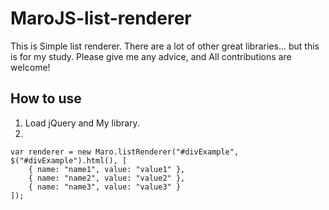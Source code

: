 # MaroJS-list-renderer

This is Simple list renderer. 
There are a lot of other great libraries... but this is for my study.
Please give me any advice, and All contributions are welcome!

## How to use

1. Load jQuery and My library.
2. 
```
var renderer = new Maro.listRenderer("#divExample", $("#divExample").html(), [
	{ name: "name1", value: "value1" },
	{ name: "name2", value: "value2" },
	{ name: "name3", value: "value3" }
]);
```
